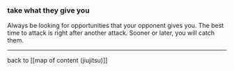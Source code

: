 ### take what they give you

Always be looking for opportunities that your opponent gives you. The best time to attack is right after another attack. Sooner or later, you will catch them. 

---

back to [[map of content (jiujitsu)]]